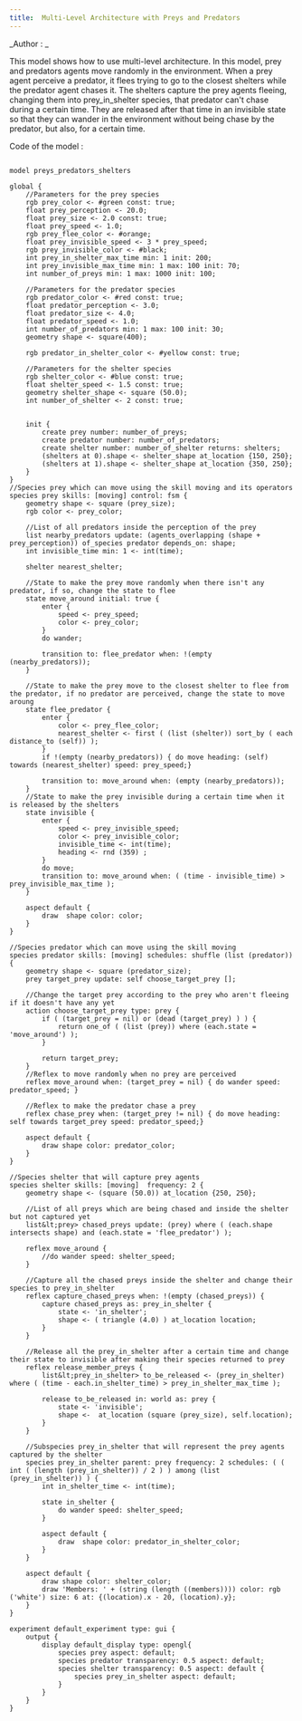 ```yaml
---
title:  Multi-Level Architecture with Preys and Predators
---
```


[//]: # (keyword|operator_of_species)
[//]: # (keyword|operator_agents_overlapping)
[//]: # (keyword|operator_sort_by)
[//]: # (keyword|operator_towards)
[//]: # (keyword|operator_dead)
[//]: # (keyword|operator_at_location)
[//]: # (keyword|operator_intersects)
[//]: # (keyword|operator_among)
[//]: # (keyword|skill_fsm)
[//]: # (keyword|statement_state)
[//]: # (keyword|statement_enter)
[//]: # (keyword|statement_transition)
[//]: # (keyword|statement_capture)
[//]: # (keyword|statement_release)
[//]: # (keyword|architecture_fsm)
[//]: # (keyword|concept_multi_level)
[//]: # (keyword|concept_agent_movement)


_Author : _

This model shows how to use multi-level architecture. In this model, prey and predators agents move randomly in the environment. When a prey agent perceive a predator, it flees trying to go to the closest shelters while the predator agent chases it. The shelters capture the prey agents fleeing, changing them into prey_in_shelter species, that predator can't chase during a certain time. They are released after that time in an invisible state so that they can wander in the  environment without being chase by the predator, but also, for a certain time.


Code of the model : 

```

model preys_predators_shelters

global { 
	//Parameters for the prey species
	rgb prey_color <- #green const: true;
	float prey_perception <- 20.0;
	float prey_size <- 2.0 const: true;
	float prey_speed <- 1.0;
	rgb prey_flee_color <- #orange;
	float prey_invisible_speed <- 3 * prey_speed;
	rgb prey_invisible_color <- #black;  
	int prey_in_shelter_max_time min: 1 init: 200;
	int prey_invisible_max_time min: 1 max: 100 init: 70; 
	int number_of_preys min: 1 max: 1000 init: 100;
	
	//Parameters for the predator species
	rgb predator_color <- #red const: true;
	float predator_perception <- 3.0;
	float predator_size <- 4.0;
	float predator_speed <- 1.0;
	int number_of_predators min: 1 max: 100 init: 30; 
	geometry shape <- square(400);
	
	rgb predator_in_shelter_color <- #yellow const: true;
	 
	//Parameters for the shelter species
	rgb shelter_color <- #blue const: true; 
	float shelter_speed <- 1.5 const: true;
	geometry shelter_shape <- square (50.0);
	int number_of_shelter <- 2 const: true;
	
	
	init {
		create prey number: number_of_preys;
		create predator number: number_of_predators; 
		create shelter number: number_of_shelter returns: shelters;
		(shelters at 0).shape <- shelter_shape at_location {150, 250};
		(shelters at 1).shape <- shelter_shape at_location {350, 250};
	}
}
//Species prey which can move using the skill moving and its operators
species prey skills: [moving] control: fsm {
	geometry shape <- square (prey_size);
	rgb color <- prey_color;
	
	//List of all predators inside the perception of the prey
	list nearby_predators update: (agents_overlapping (shape + prey_perception)) of_species predator depends_on: shape;
	int invisible_time min: 1 <- int(time);

	shelter nearest_shelter;		

	//State to make the prey move randomly when there isn't any predator, if so, change the state to flee
	state move_around initial: true {
		enter {
			speed <- prey_speed;
			color <- prey_color;
		}
		do wander; 
		
		transition to: flee_predator when: !(empty (nearby_predators)); 
	}
	
	//State to make the prey move to the closest shelter to flee from the predator, if no predator are perceived, change the state to move aroung
	state flee_predator {
		enter {
			color <- prey_flee_color;
			nearest_shelter <- first ( (list (shelter)) sort_by ( each distance_to (self)) );
		}
		if !(empty (nearby_predators)) { do move heading: (self) towards (nearest_shelter) speed: prey_speed;}
		
		transition to: move_around when: (empty (nearby_predators));
	}
	//State to make the prey invisible during a certain time when it is released by the shelters
	state invisible {
		enter {
			speed <- prey_invisible_speed;
			color <- prey_invisible_color;
			invisible_time <- int(time);
			heading <- rnd (359) ;
		}
		do move; 
		transition to: move_around when: ( (time - invisible_time) > prey_invisible_max_time );
	}
	
	aspect default {
		draw  shape color: color;
	}
}

//Species predator which can move using the skill moving
species predator skills: [moving] schedules: shuffle (list (predator)) {
	geometry shape <- square (predator_size);
	prey target_prey update: self choose_target_prey [];
	
	//Change the target prey according to the prey who aren't fleeing if it doesn't have any yet
	action choose_target_prey type: prey {
		if ( (target_prey = nil) or (dead (target_prey) ) ) {
			return one_of ( (list (prey)) where (each.state = 'move_around') );
		}
		
		return target_prey;
	}
	//Reflex to move randomly when no prey are perceived
	reflex move_around when: (target_prey = nil) { do wander speed: predator_speed; }
	
	//Reflex to make the predator chase a prey
	reflex chase_prey when: (target_prey != nil) { do move heading: self towards target_prey speed: predator_speed;}
	
	aspect default {
		draw shape color: predator_color;
	} 
} 

//Species shelter that will capture prey agents
species shelter skills: [moving]  frequency: 2 {
	geometry shape <- (square (50.0)) at_location {250, 250};
	
	//List of all preys which are being chased and inside the shelter but not captured yet
	list&lt;prey> chased_preys update: (prey) where ( (each.shape intersects shape) and (each.state = 'flee_predator') );
	
	reflex move_around {
		//do wander speed: shelter_speed; 
	}
	 
	//Capture all the chased preys inside the shelter and change their species to prey_in_shelter
	reflex capture_chased_preys when: !(empty (chased_preys)) { 
		capture chased_preys as: prey_in_shelter {
			state <- 'in_shelter'; 
			shape <- ( triangle (4.0) ) at_location location;
		}
	}
	
	//Release all the prey_in_shelter after a certain time and change their state to invisible after making their species returned to prey
	reflex release_member_preys {
		list&lt;prey_in_shelter> to_be_released <- (prey_in_shelter) where ( (time - each.in_shelter_time) > prey_in_shelter_max_time );
		 
		release to_be_released in: world as: prey { 
			state <- 'invisible';
			shape <-  at_location (square (prey_size), self.location);   
		}
	} 
	
	//Subspecies prey_in_shelter that will represent the prey agents captured by the shelter
	species prey_in_shelter parent: prey frequency: 2 schedules: ( ( int ( (length (prey_in_shelter)) / 2 ) ) among (list (prey_in_shelter)) ) {
		int in_shelter_time <- int(time);
		
		state in_shelter {
			do wander speed: shelter_speed;
		}
		
		aspect default {
			draw  shape color: predator_in_shelter_color;
		} 
	}
	
	aspect default {
		draw shape color: shelter_color;
		draw 'Members: ' + (string (length ((members)))) color: rgb ('white') size: 6 at: {(location).x - 20, (location).y};
	}
}

experiment default_experiment type: gui {
	output {
		display default_display type: opengl{
			species prey aspect: default;
			species predator transparency: 0.5 aspect: default;
			species shelter transparency: 0.5 aspect: default { 
				species prey_in_shelter aspect: default;
			}
		}
	}
}
```

